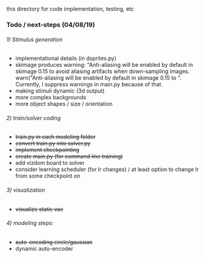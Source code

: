 this directory for code implementation, testing, etc

### Todo / next-steps (04/08/19)

###### 1) Stimulus generation


- implementational details (in dsprites.py)
- skimage produces warning: "Anti-aliasing will be enabled by default in skimage 0.15 to avoid aliasing artifacts when down-sampling images.
  warn("Anti-aliasing will be enabled by default in skimage 0.15 to ". Currently, I suppress warnings in main.py because of that.
- making stimuli dynamic (3d output)
- more complex backgrounds
- more object shapes / size / orientation


###### 2) train/solver coding

- <del>train.py in each modeling folder</del>
- <del>convert train.py into solver.py</del>
- <del>implement checkpointing</del>
- <del>create main.py (for command line training)</del>
- add vizdom board to solver
- consider learning scheduler (for lr changes) / at least option to change lr from some checkpoint on

###### 3) visualization

- <del> visualize static vae </del>

###### 4) modeling steps:

- <del>auto-encoding circle/gaussian</del>
- dynamic auto-encoder
